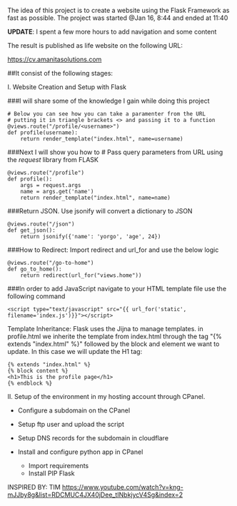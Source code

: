 The idea of this project is to create a website using the Flask Framework 
as fast as possible. The project was started @Jan 16, 8:44 and ended at 11:40

<b>UPDATE</b>: I spent a few more hours to add navigation and some content

The result is published as life website on the following URL:

https://cv.amanitasolutions.com

##It consist of the following stages:

I. Website Creation and Setup with Flask

###I will share some of the knowledge I gain while doing this project 

```
# Below you can see how you can take a paramenter from the URL
# putting it in triangle brackets <> and passing it to a function
@views.route("/profile/<username>")
def profile(username):
	return render_template("index.html", name=username)
```

###Next I will show you how to # Pass query parameters from URL using the <i>request</i> library from FLASK
```
@views.route("/profile")
def profile():
	args = request.args
	name = args.get('name')
	return render_template("index.html", name=name)
```
	
###Return JSON. Use jsonify will convert a dictionary to JSON
```
@views.route("/json")
def get_json():
	return jsonify({'name': 'yorgo', 'age', 24})  
```

###How to Redirect: Import redirect and url_for and use the below logic
```
@views.route("/go-to-home")
def go_to_home():
	return redirect(url_for("views.home"))
```

###In order to add JavaScript navigate to your HTML template file use the following command
```
<script type="text/javascript" src="{{ url_for('static', filename='index.js')}}"></script>
```

Template Inheritance: Flask uses the Jijna to manage templates. in profile.html we inherite 
the template from index.html through the tag "{% extends "index.html" %}" followed by the block 
and element we want to update. In this case we will update the H1 tag:
```
{% extends "index.html" %}
{% block content %}
<h1>This is the profile page</h1>
{% endblock %}
```

II. Setup of the environment in my hosting account through CPanel. 

- Configure a subdomain on the CPanel

- Setup ftp user and upload the script

- Setup DNS records for the subdomain in cloudflare

- Install and configure python app in CPanel
	- Import requirements
	- Install PIP Flask

INSPIRED BY: TIM https://www.youtube.com/watch?v=kng-mJJby8g&list=RDCMUC4JX40jDee_tINbkjycV4Sg&index=2
